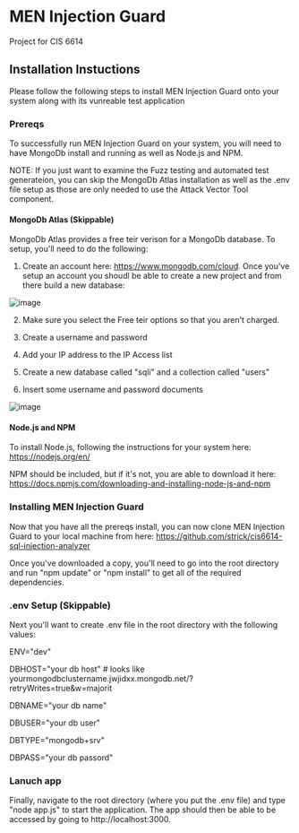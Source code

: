 # MEN Injection Guard
Project for CIS 6614
## Installation Instuctions
Please follow the following steps to install MEN Injection Guard onto your system along with its vunreable test application

### Prereqs

To successfully run MEN Injection Guard on your system, you will need to have MongoDb install and running as well as Node.js and NPM.

NOTE:  If you just want to examine the Fuzz testing and automated test generateion, you can skip the MongoDb Atlas installation as well as the .env file setup as those are only needed to use the Attack Vector Tool component.

#### MongoDb Atlas  (Skippable)

MongoDb Atlas provides a free teir verison for a MongoDb database.  To setup, you'll need to do the following:

1) Create an account here:  https://www.mongodb.com/cloud.  Once you've setup an account you shoudl be able to create a new project and from there build a new database:

![image](https://user-images.githubusercontent.com/1486739/204689441-bf2c572c-2a10-4e7b-b66e-618c2d7cceac.png)

2) Make sure you select the Free teir options so that you aren't charged.

3) Create a username and password

4) Add your IP address to the IP Access list

5) Create a new database called "sqli" and a collection called "users"

6) Insert some username and password documents

![image](https://user-images.githubusercontent.com/1486739/204690671-499c20a1-3092-438e-b447-2716cc76ea4f.png)

#### Node.js and NPM

To install Node.js, following the instructions for your system here:  https://nodejs.org/en/

NPM should be included, but if it's not, you are able to download it here:  https://docs.npmjs.com/downloading-and-installing-node-js-and-npm

### Installing MEN Injection Guard

Now that you have all the prereqs install, you can now clone MEN Injection Guard to your local machine from here:  https://github.com/strick/cis6614-sql-injection-analyzer

Once you've downloaded a copy, you'll need to go into the root directory and run "npm update" or "npm install" to get all of the required dependencies.

### .env Setup (Skippable)

Next you'll want to create .env file in the root directory with the following values:

ENV="dev"

DBHOST="your db host"  # looks like yourmongodbclustername.jwjidxx.mongodb.net/?retryWrites=true&w=majorit

DBNAME="your db name"

DBUSER="your db user"

DBTYPE="mongodb+srv"

DBPASS="your db passord"

### Lanuch app

Finally, navigate to the root directory (where you put the .env file) and type "node app.js" to start the application.   The app should then be able to be accessed by going to http://localhost:3000.
